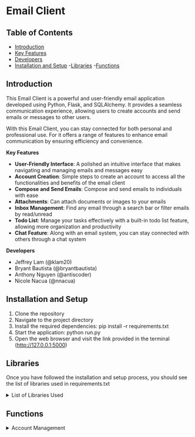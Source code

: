 # Email Client

## Table of Contents
- [Introduction](#introduction)
- [Key Features](#key-features)
- [Developers](#developers)
- [Installation and Setup](#installation-and-setup)
-[Libraries](#libraries)
-[Functions](#functions)

## Introduction <a name="introduction"></a>

This Email Client is a powerful and user-friendly email application 
developed using Python, Flask, and 
SQLAlchemy. It provides a seamless communication experience, allowing 
users to create accounts and send 
emails or messages to other users. 

With this Email Client, you can stay connected for both personal and 
professional use. For it offers a 
range of features to enhance email communication by ensuring efficiency 
and convenience. 

**Key Features** <a name="key-features"></a> 
- **User-Friendly Interface**: A polished an intuitive interface that 
makes navigating and managing emails 
and messages easy
- **Account Creation**: Simple steps to create an account to access all 
the functionalities and benefits of 
the email client
- **Compose and Send Emails**: Compose and send emails to individuals with 
ease
- **Attachments**: Can attach documents or images to your emails
- **Inbox Management**: Find any email through a search bar or filter 
emails by read/unread
- **Todo List**: Manage your tasks effectively with a built-in todo list 
feature, allowing more 
organization and productivity
- **Chat Feature**: Along with an email system, you can stay connected 
with others through a chat system

**Developers**  <a name="developers"></a>
- Jeffrey Lam (@klam20)
- Bryant Bautista (@bryantbautista)
- Anthony Nguyen (@antiscoder)
- Nicole Nacua (@nnacua)

## Installation and Setup  <a name="installation-and-setup"></a>
1. Clone the repository
2. Navigate to the project directory
3. Install the required dependencies: pip install -r requirements.txt
4. Start the application: python run.py 
5. Open the web browser and visit the link provided in the terminal 
(http://127.0.0.1:5000)

## Libraries <a name=“libraries”></a>
Once you have followed the installation and setup process, you should see 
the list of libraries used in requirements.txt
<details>
<summary> List of Libraries Used </summary>
<ul>
<li>alembic</li>
<li>blinker</li>
<li>click</li>
<li>dnspython</li>
<li>email-validator</li>
<li>Flask</li>
<li>Flask-Login</li>
<li>Flask-Mail</li>
<li>Flask-Migrate</li>
<li>Flask-SQLAlchemy</li>
<li>Flask-Uploads</li>
<li>Flask-WTF</li>
<li>greenlet</li>
<li>idna</li>
<li>itsdangerous</li>
<li>Jinja2</li>
<li>Mako</li>
<li>MarkupSafe</li>
<li>Pillow</li>
<li>SQLAlchemy</li>
<li>typing_extensions</li>
<li>Werkzeug</li>
<li>WTForms</li>
</ul>
</details>

## Functions <a name=“functions”></a>

<details>
<summary>Account Management</summary>
This section covers the various actions related to managing user accounts. 
Here are the instructions for each:

### Registration
- To register for an account, go to the home page and click the “Sign-up” 
button
- Create an email address and password to complete registration
    <details>
    <summary> Show example </summary>
    
    </details>

### Logging In
- Once you have a registered account, use the login feature to access 
other functionalities.
- Enter your registered email and password to log in
    <details>
    <summary> Show example </summary>
    
    </details>

### Logging Out
- To log out, locate the "Log-out" button in the navigation bar and click 
on it
- Logging out will terminate your current session
    <details>
    <summary> Show example </summary>
    
    </details>

### Deleting Account
- If you wish to delete your account, find the "Delete Account" button in 
the navigation bar.
- Click on the button to initiate the account deletion process
    <details>
    <summary> Show example </summary>
    
    </details>
</details>

